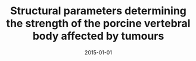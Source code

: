 ---
title: "Structural parameters determining the strength of the porcine vertebral body affected by tumours"
collection: publications
permalink: /publication/2015-01-01-Structural-parameters-determining-the-strength-of-the-porcine-vertebral-body-affected-by-tumours
date: 2015-01-01
venue: 'Computer methods in biomechanics and biomedical engineering'
paperurl: 'https://www.tandfonline.com/doi/full/10.1080/10255842.2013.855728'
citation: ' Francisco Sahli,  Jorge Cuellar,  Alfonso Perez,  Aaron Fields,  Mauricio Campos,  Jorge Ramos-Grez, &quot;Structural parameters determining the strength of the porcine vertebral body affected by tumours.&quot; Computer methods in biomechanics and biomedical engineering, 2015.'
authors: 'Francisco Sahli, Jorge Cuellar, Alfonso Perez, Aaron Fields, Mauricio Campos, Jorge Ramos-Grez'
---
